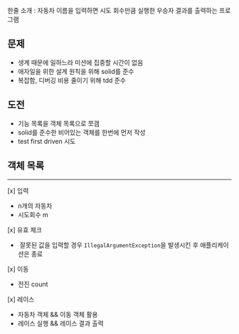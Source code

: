 한줄 소개 : 자동차 이름을 입력하면 시도 회수만큼 실행한 우승자 결과를 출력하는 프로그램

## 문제
- 생계 때문에 일하느라 미션에 집중할 시간이 없음
- 애자일을 위한 설계 원칙을 위해 solid를 준수
- 복잡함, 디버깅 비용 줄이기 위해 tdd 준수

## 도전
- 기능 목록을 객체 목록으로 쪼갬
- solid를 준수한 비어있는 객체를 한번에 먼저 작성
- test first driven 시도

## 객체 목록
---
[x] 입력
- n개의 자동차
- 시도회수 m

[x] 유효 체크
-  잘못된 값을 입력할 경우 `IllegalArgumentException`을 발생시킨 후 애플리케이션은 종료

[x] 이동
- 전진 count

[x] 레이스
- 자동차 객체 && 이동 객체 활용
- 레이스 실행 && 레이스 결과 출력